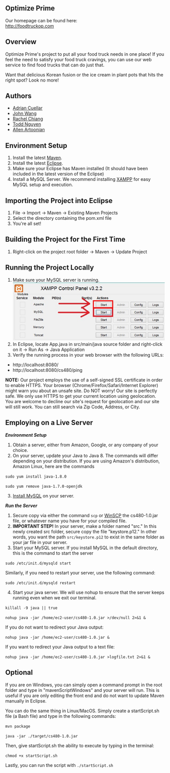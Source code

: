 Optimize Prime
--------------
Our homepage can be found here: <br />
<a href="http://foodtruckop.com" target="_blank">http://foodtruckop.com</a>


Overview
--------
Optimize Prime's project to put all your food truck needs in one place! If you feel the need to satisfy your food truck cravings, you can use our web service to find food trucks that can do just that.

Want that delicious Korean fusion or the ice cream in plant pots that hits the right spot? Look no more!


Authors
-------
* [Adrian Cuellar](https://github.com/AACuellar96)
* [John Wang](https://github.com/johnHaloWang)
* [Rachel Chiang](https://github.com/raechiang)
* [Todd Nguyen](https://github.com/toddnguyen47)
* [Allen Artoonian](https://github.com/asartoonian)


Environment Setup
-----------------
1. Install the latest [Maven](http://maven.apache.org/download.cgi).
2. Install the latest [Eclipse](http://www.eclipse.org/).
3. Make sure your Eclipse has Maven installed (It should have been included in the latest version of the Eclipse)
4. Install a MySQL Server. We recommend installing [XAMPP](https://www.apachefriends.org/index.html) for easy MySQL setup and execution.


Importing the Project into Eclipse
----------------------------------
1. File &rightarrow; Import &rightarrow; Maven &rightarrow; Existing Maven Projects
2. Select the directory containing the pom.xml file
3. You're all set!


Building the Project for the First Time
---------------------------------------
1. Right-click on the project root folder &rightarrow; Maven &rightarrow; Update Project


Running the Project Locally
----------------------------------------
1. Make sure your MySQL server is running. ![XAMPPImage1](./src/main/resources/static/images/xampp1.jpg)
2. In Eclipse, locate App.java in src/main/java source folder and right-click on it &rightarrow; Run As &rightarrow; Java Application
3. Verify the running process in your web browser with the following URLs:

- http://localhost:8080/
- http://localhost:8080/cs480/ping

**NOTE:** Our project employs the use of a self-signed SSL certificate in order to enable HTTPS. Your browser (Chrome/Firefox/Safari/Internet Explorer) might warn you about an unsafe site. Do NOT worry! Our site is perfectly safe. We only use HTTPS to get your current location using geolocation. You are welcome to decline our site's request for geolocation and our site will still work. You can still search via Zip Code, Address, or City.


Employing on a Live Server
--------------------------

***Environment Setup***
1. Obtain a server, either from Amazon, Google, or any company of your choice.
2. On your server, update your Java to Java 8. The commands will differ depending on your distribution. If you are using Amazon's distribution, Amazon Linux, here are the commands

`sudo yum install java-1.8.0`

`sudo yum remove java-1.7.0-openjdk`

3. [Install MySQL](http://docs.aws.amazon.com/AWSEC2/latest/UserGuide/install-LAMP.html) on your server.


***Run the Server***
1. Secure copy via either the command `scp` or [WinSCP](https://winscp.net/eng/download.php) the cs480-1.0.jar file, or whatever name you have for your compiled file.
2. **IMPORTANT STEP!** In your server, make a folder named "src." In this newly created src folder, secure copy the file "keystore.p12." In other words, you want the path `src/keystore.p12` to exist in the same folder as your jar file in your server.
3. Start your MySQL server. If you install MySQL in the default directory, this is the command to start the server

`sudo /etc/init.d/mysqld start`

Similarly, if you need to restart your server, use the following command:

`sudo /etc/init.d/mysqld restart`

4. Start your java server. We will use nohup to ensure that the server keeps running even when we exit our terminal.

`killall -9 java || true`

`nohup java -jar /home/ec2-user/cs480-1.0.jar >/dev/null 2>&1 &`

If you do not want to redirect your Java output:

`nohup java -jar /home/ec2-user/cs480-1.0.jar &`

If you want to redirect your Java output to a text file:

`nohup java -jar /home/ec2-user/cs480-1.0.jar >logfile.txt 2>&1 &`

Optional
--------
If you are on Windows, you can simply open a command prompt in the root folder and type in "mavenScriptWindows" and your server will run. This is useful if you are only editing the front end and do not want to update Maven manually in Eclipse.

You can do the same thing in Linux/MacOS. Simply create a startScript.sh file (a Bash file) and type in the following commands:

`mvn package`

`java -jar ./target/cs480-1.0.jar`

Then, give startScript.sh the ability to execute by typing in the terminal:

`chmod +x startScript.sh`

Lastly, you can run the script with `./startScript.sh`
